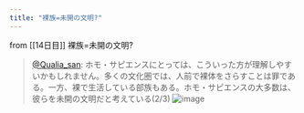 ```yaml
---
title: "裸族=未開の文明?"
---
```


from [[14日目]]
裸族=未開の文明?
> [@Qualia_san](https://twitter.com/Qualia_san/status/1590372494237913089?s=20&t=CjdY5qINJ4Mbn8mwI4odmA): ホモ・サピエンスにとっては、こういった方が理解しやすいかもしれません。多くの文化圏では、人前で裸体をさらすことは罪である。一方、裸で生活している部族もある。ホモ・サピエンスの大多数は、彼らを未開の文明だと考えている(2/3)
> ![image](https://pbs.twimg.com/media/FhIjVvzVUAAwTxP.png)
